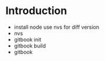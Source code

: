 # Introduction

- install node use nvs for diff version
- nvs
- gitbook init
- gitbook build
- gitbook

